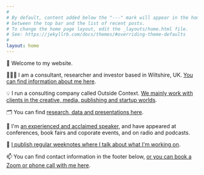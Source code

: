 ```yaml
---
#
# By default, content added below the "---" mark will appear in the home page
# between the top bar and the list of recent posts.
# To change the home page layout, edit the _layouts/home.html file.
# See: https://jekyllrb.com/docs/themes/#overriding-theme-defaults
#
layout: home
---
```


👋 Welcome to my website.

👨🏻‍💻 I am a consultant, researcher and investor based in Wiltshire, UK. <a href="/george/">You can find information about me here</a>. 

💡 I run a consulting company called Outside Context. <a href="/consulting/">We mainly work with clients in the creative, media, publishing and startup worlds</a>. 

🗂 You can find <a href="/research/">research, data and presentations here</a>.

💬 I'm <a href="/speaking/">an experienced and acclaimed speaker</a>, and have appeared at conferences, book fairs and coporate events, and on radio and podcasts. 

📝 <a href="/weeknotes/">I publish regular weeknotes where I talk about what I'm working on</a>.

📫 You can find contact information in the footer below, <a href="https://www.calendly.com/outsidecontext">or you can book a Zoom or phone call with me here</a>.

